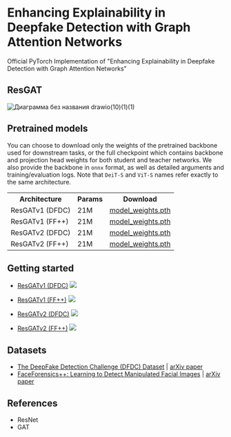 # Enhancing Explainability in Deepfake Detection with Graph Attention Networks

Official PyTorch Implementation of "Enhancing Explainability in Deepfake Detection with Graph Attention Networks"

## ResGAT

![Диаграмма без названия drawio(10)(1)(1)](https://github.com/user-attachments/assets/443a652f-280c-4991-9345-c5f0e1c6897c)

## Pretrained models
You can choose to download only the weights of the pretrained backbone used for downstream tasks, or the full checkpoint which contains backbone and projection head weights for both student and teacher networks. We also provide the backbone in `onnx` format, as well as detailed arguments and training/evaluation logs. Note that `DeiT-S` and `ViT-S` names refer exactly to the same architecture.

<table>
  <tr>
    <th>Architecture</th>
    <th>Params</th>
    <th colspan="6">Download</th>
  </tr>
  
  <tr>
    <td>ResGATv1 (DFDC)</td>
    <td>21M</td>
    <td><a href="https://dl.fbaipublicfiles.com/dino/dino_deitsmall16_pretrain/dino_deitsmall16_pretrain.pth">model_weights.pth</a></td>
  </tr>
  
  <tr>
    <td>ResGATv1 (FF++)</td>
    <td>21M</td>
    <td><a href="https://dl.fbaipublicfiles.com/dino/dino_deitsmall16_pretrain/dino_deitsmall16_pretrain.pth">model_weights.pth</a></td>
  </tr>

  <tr>
    <td>ResGATv2 (DFDC)</td>
    <td>21M</td>
    <td><a href="https://dl.fbaipublicfiles.com/dino/dino_deitsmall16_pretrain/dino_deitsmall16_pretrain.pth">model_weights.pth</a></td>
  </tr>

  <tr>
    <td>ResGATv2 (FF++)</td>
    <td>21M</td>
    <td><a href="https://dl.fbaipublicfiles.com/dino/dino_deitsmall16_pretrain/dino_deitsmall16_pretrain.pth">model_weights.pth</a></td>
  </tr>

  
</table>

## Getting started
- [ResGATv1 (DFDC)](https://github.com/polimi-ispl/icpr2020dfdc/blob/master/notebook/Video%20prediction.ipynb) <a target="_blank" href="[https://colab.research.google.com/drive/12WnvmerHBNbJ49HdoH1lli_O8SwaFPjv?usp=sharing](https://colab.research.google.com/drive/1V9-SdjYvzyreN5-VL_l_Q6XWRk189lp1?usp=sharing)">
  <img src="https://colab.research.google.com/assets/colab-badge.svg">
</a>

- [ResGATv1 (FF++)](https://github.com/polimi-ispl/icpr2020dfdc/blob/master/notebook/Image%20prediction.ipynb) <a target="_blank" href="https://colab.research.google.com/drive/19oVKlzEr58VZfRnSq-nW8kFYuxkh3GM8?usp=sharing">
  <img src="https://colab.research.google.com/assets/colab-badge.svg">
</a>

- [ResGATv2 (DFDC)](https://github.com/polimi-ispl/icpr2020dfdc/blob/master/notebook/Video%20prediction.ipynb) <a target="_blank" href="https://colab.research.google.com/drive/12WnvmerHBNbJ49HdoH1lli_O8SwaFPjv?usp=sharing">
  <img src="https://colab.research.google.com/assets/colab-badge.svg">
</a>

- [ResGATv2 (FF++)](https://github.com/polimi-ispl/icpr2020dfdc/blob/master/notebook/Image%20prediction.ipynb) <a target="_blank" href="https://colab.research.google.com/drive/19oVKlzEr58VZfRnSq-nW8kFYuxkh3GM8?usp=sharing">
  <img src="https://colab.research.google.com/assets/colab-badge.svg">
</a>

## Datasets

- [The DeepFake Detection Challenge (DFDC) Dataset](https://www.kaggle.com/c/deepfake-detection-challenge/data) | [arXiv paper](https://arxiv.org/abs/2006.07397)
- [FaceForensics++: Learning to Detect Manipulated Facial Images](https://github.com/ondyari/FaceForensics/blob/master/dataset/README.md) | [arXiv paper](https://arxiv.org/abs/1901.08971)

## References
- ResNet
- GAT
